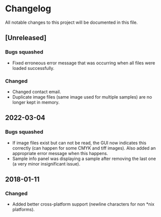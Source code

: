 # Changelog
All notable changes to this project will be documented in this file.

## [Unreleased]
### Bugs squashed
- Fixed erroneous error message that was occurring when all files were loaded successfully.
### Changed
- Changed contact email.
- Duplicate image files (same image used for multiple samples) are no longer kept in memory.

## 2022-03-04
### Bugs squashed
- If image files exist but can not be read, the GUI now indicates this correctly (can happen for some CMYK and tiff images). Also added an appropriate error message when this happens.
- Sample info panel was displaying a sample after removing the last one (a very minor insignificant issue).

## 2018-01-11
### Changed
- Added better cross-platform support (newline characters for non *nix platforms).
